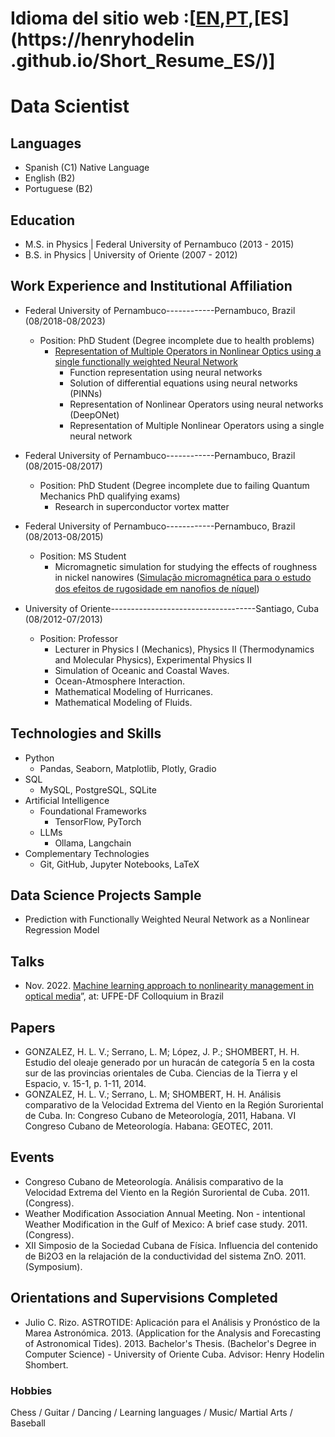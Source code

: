 
# Idioma del sitio web :\[[EN](https://henryhodelin.github.io/Short_Resume_EN/),[PT](https://henryhodelin.github.io/Short_Resume_PT/),[ES](https://henryhodelin .github.io/Short_Resume_ES/)\]

# Data Scientist

## Languages

- Spanish (C1) Native Language
- English (B2)
- Portuguese (B2)

## Education 
- M.S. in Physics | Federal University of Pernambuco (2013 - 2015)
- B.S. in Physics | University of Oriente (2007 - 2012)

## Work Experience and Institutional Affiliation

- Federal University of Pernambuco------------Pernambuco, Brazil (08/2018-08/2023) 
  - Position: PhD Student (Degree incomplete due to health problems)
     - [Representation of Multiple Operators in Nonlinear Optics using a single functionally weighted Neural Network](https://www.youtube.com/watch?v=WtNqO2yZN9Y&t=3341s)
        - Function representation using neural networks
        - Solution of differential equations using neural networks (PINNs)
        - Representation of Nonlinear Operators using neural networks (DeepONet)
        - Representation of Multiple Nonlinear Operators using a single neural network  

- Federal University of Pernambuco------------Pernambuco, Brazil (08/2015-08/2017) 
  - Position: PhD Student (Degree incomplete due to failing Quantum Mechanics PhD qualifying exams)
     - Research in superconductor vortex matter

- Federal University of Pernambuco------------Pernambuco, Brazil (08/2013-08/2015) 
  - Position: MS Student
    - Micromagnetic simulation for studying the effects of roughness in nickel nanowires ([Simulação micromagnética para o estudo dos efeitos de
rugosidade em nanoﬁos de níquel](https://repositorio.ufpe.br/bitstream/123456789/17699/1/Dissertacao-Version-Final.pdf))

    
- University of Oriente------------------------------------Santiago, Cuba (08/2012-07/2013)
  - Position: Professor
    - Lecturer in Physics I (Mechanics), Physics II (Thermodynamics and Molecular Physics), Experimental Physics II
    - Simulation of Oceanic and Coastal Waves.
    - Ocean-Atmosphere Interaction.
    - Mathematical Modeling of Hurricanes.
    - Mathematical Modeling of Fluids.
   
## Technologies and Skills
- Python
  - Pandas, Seaborn, Matplotlib, Plotly, Gradio  
- SQL
  - MySQL, PostgreSQL, SQLite 
- Artificial Intelligence
  - Foundational Frameworks 
    - TensorFlow, PyTorch  
  - LLMs
    - Ollama, Langchain
- Complementary Technologies
  - Git, GitHub, Jupyter Notebooks, LaTeX   

## Data Science Projects Sample
- Prediction with Functionally Weighted Neural Network as a Nonlinear Regression Model

## Talks

- Nov. 2022. [Machine learning approach to nonlinearity management in optical media](https://www.youtube.com/watch?v=WtNqO2yZN9Y&t=3341s)”, at: UFPE-DF Colloquium in Brazil 

## Papers

- GONZALEZ, H. L. V.; Serrano, L. M; López, J. P.;
SHOMBERT, H. H. Estudio del oleaje generado por un
huracán de categoría 5 en la costa sur de las provincias
orientales de Cuba. Ciencias de la Tierra y el Espacio, v.
15-1, p. 1-11, 2014.
- GONZALEZ, H. L. V.; Serrano, L. M; SHOMBERT, H. H.
Análisis comparativo de la Velocidad Extrema del Viento en
la Región Suroriental de Cuba. In: Congreso Cubano de
Meteorología, 2011, Habana. VI Congreso Cubano de
Meteorología. Habana: GEOTEC, 2011.

## Events 

- Congreso Cubano de Meteorología. Análisis comparativo de
la Velocidad Extrema del Viento en la Región Suroriental de
Cuba. 2011. (Congress).
- Weather Modification Association Annual Meeting. Non -
intentional Weather Modification in the Gulf of Mexico: A
brief case study. 2011. (Congress).
- XII Simposio de la Sociedad Cubana de Física. Influencia del
contenido de Bi2O3 en la relajación de la conductividad
del sistema ZnO. 2011. (Symposium).

## Orientations and Supervisions Completed

- Julio C. Rizo. ASTROTIDE:  Aplicación para el Análisis y
Pronóstico de la Marea Astronómica. 2013. (Application for the Analysis and
Forecasting of Astronomical Tides). 2013. Bachelor's Thesis. (Bachelor's Degree in Computer Science) - University of Oriente Cuba.
Advisor: Henry Hodelin Shombert.

### Hobbies

Chess / Guitar / Dancing / 
Learning languages / Music/ 
Martial Arts / Baseball

